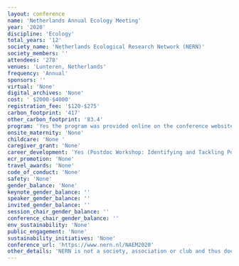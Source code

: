 ```yaml
---
layout: conference 
name: 'Netherlands Annual Ecology Meeting'
year: '2020'
discipline: 'Ecology'
total_years: '12'
society_name: 'Netherlands Ecological Research Network (NERN)'
society_members: ''
attendees: '278'
venues: 'Lunteren, Netherlands'
frequency: 'Annual'
sponsors: ''
virtual: 'None'
digital_archives: 'None'
cost: ' $2000-$4000'
registration_fee: '$120-$275'
carbon_footprint: '417'
other_carbon_footprint: '83.4'
program: 'Yes the program was provided online on the conference website also as .pdf file.'
onsite_maternity: 'None'
childcare: 'None '
caregiver_grant: 'None'
career_development: 'Yes (Postdoc Workshop: Identifying and Tackling Postdoc Challenges Workshop: Transfer your science into news)'
ecr_promotion: 'None'
travel_awards: 'None'
code_of_conduct: 'None'
safety: 'None'
gender_balance: 'None'
keynote_gender_balance: ''
speaker_gender_balance: ''
invited_gender_balance: ''
session_chair_gender_balance: ''
conference_chair_gender_balance: ''
env_sustainability: 'None'
public_engagement: 'None'
sustainability_initiatives: 'None'
conference_url: 'https://www.nern.nl/NAEM2020'
other_details: 'NERN is not a society, association or club and thus does not have members. It is a network of which all people working in ecology in the Netherlands can be part. Formally, the network is supported and driven by a collaboration of all Graduate Schools and institutes working in the field of ecology, evolution, and biodiversity.'
---
```

